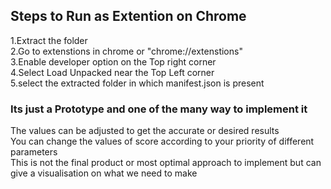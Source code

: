 <h2>
    Steps to Run as Extention on Chrome
</h2>
<p>
    1.Extract the folder 
    <br>
    2.Go to extenstions in chrome or "chrome://extenstions"
    <br>
    3.Enable developer option on the Top right corner
    <br>
    4.Select Load Unpacked near the Top Left corner
    <br>
    5.select the extracted folder in which manifest.json is present

</p>




<h3>Its just a Prototype and one of the many way to implement it</h3>
<p>
    The values can be adjusted to get the accurate or desired results <br>
    You can change the values of score according to your priority of different parameters <br>
    This is not the final product or most optimal approach to implement but can give a visualisation on what we need to make
</p>

